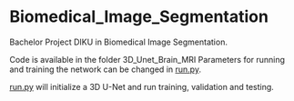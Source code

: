 # Biomedical_Image_Segmentation
Bachelor Project DIKU in Biomedical Image Segmentation. 

Code is available in the folder 3D_Unet_Brain_MRI
Parameters for running and training the network can be changed in [run.py](https://github.com/oyvinkm/Biomedical_Image_Segmentation/blob/main/3D_Unet_Brain_MRI/run.py). 

[run.py](https://github.com/oyvinkm/Biomedical_Image_Segmentation/blob/main/3D_Unet_Brain_MRI/run.py) will initialize a 3D U-Net and run training, validation and testing. 


